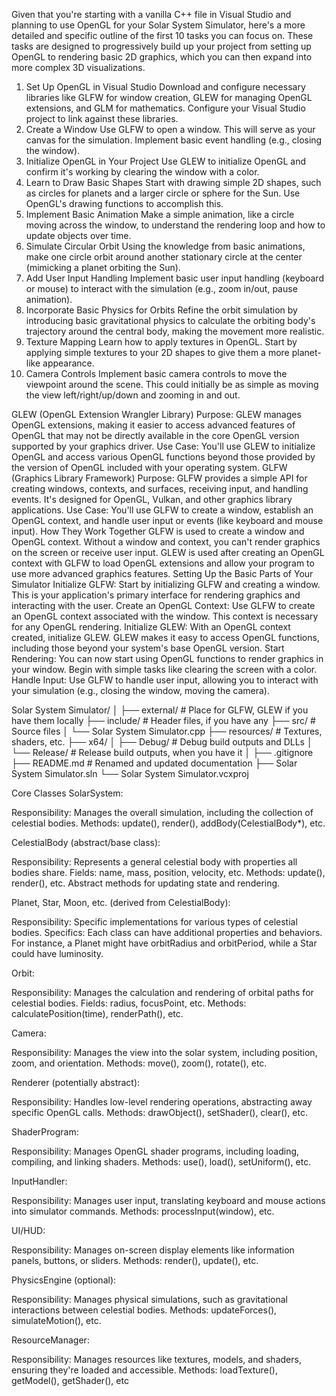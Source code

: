 ﻿
Given that you're starting with a vanilla C++ file in Visual Studio and planning to use OpenGL for your Solar System Simulator, here's a more detailed and specific outline of the first 10 tasks you can focus on. These tasks are designed to progressively build up your project from setting up OpenGL to rendering basic 2D graphics, which you can then expand into more complex 3D visualizations.

1. Set Up OpenGL in Visual Studio
Download and configure necessary libraries like GLFW for window creation, GLEW for managing OpenGL extensions, and GLM for mathematics.
Configure your Visual Studio project to link against these libraries.
2. Create a Window
Use GLFW to open a window. This will serve as your canvas for the simulation.
Implement basic event handling (e.g., closing the window).
3. Initialize OpenGL in Your Project
Use GLEW to initialize OpenGL and confirm it's working by clearing the window with a color.
4. Learn to Draw Basic Shapes
Start with drawing simple 2D shapes, such as circles for planets and a larger circle or sphere for the Sun. Use OpenGL's drawing functions to accomplish this.
5. Implement Basic Animation
Make a simple animation, like a circle moving across the window, to understand the rendering loop and how to update objects over time.
6. Simulate Circular Orbit
Using the knowledge from basic animations, make one circle orbit around another stationary circle at the center (mimicking a planet orbiting the Sun).
7. Add User Input Handling
Implement basic user input handling (keyboard or mouse) to interact with the simulation (e.g., zoom in/out, pause animation).
8. Incorporate Basic Physics for Orbits
Refine the orbit simulation by introducing basic gravitational physics to calculate the orbiting body's trajectory around the central body, making the movement more realistic.
9. Texture Mapping
Learn how to apply textures in OpenGL. Start by applying simple textures to your 2D shapes to give them a more planet-like appearance.
10. Camera Controls
Implement basic camera controls to move the viewpoint around the scene. This could initially be as simple as moving the view left/right/up/down and zooming in and out.



GLEW (OpenGL Extension Wrangler Library)
Purpose: GLEW manages OpenGL extensions, making it easier to access advanced features of OpenGL that may not be directly available in the core OpenGL version supported by your graphics driver.
Use Case: You'll use GLEW to initialize OpenGL and access various OpenGL functions beyond those provided by the version of OpenGL included with your operating system.
GLFW (Graphics Library Framework)
Purpose: GLFW provides a simple API for creating windows, contexts, and surfaces, receiving input, and handling events. It's designed for OpenGL, Vulkan, and other graphics library applications.
Use Case: You'll use GLFW to create a window, establish an OpenGL context, and handle user input or events (like keyboard and mouse input).
How They Work Together
GLFW is used to create a window and OpenGL context. Without a window and context, you can't render graphics on the screen or receive user input.
GLEW is used after creating an OpenGL context with GLFW to load OpenGL extensions and allow your program to use more advanced graphics features.
Setting Up the Basic Parts of Your Simulator
Initialize GLFW: Start by initializing GLFW and creating a window. This is your application's primary interface for rendering graphics and interacting with the user.
Create an OpenGL Context: Use GLFW to create an OpenGL context associated with the window. This context is necessary for any OpenGL rendering.
Initialize GLEW: With an OpenGL context created, initialize GLEW. GLEW makes it easy to access OpenGL functions, including those beyond your system's base OpenGL version.
Start Rendering: You can now start using OpenGL functions to render graphics in your window. Begin with simple tasks like clearing the screen with a color.
Handle Input: Use GLFW to handle user input, allowing you to interact with your simulation (e.g., closing the window, moving the camera).


Solar System Simulator/
│
├── external/              # Place for GLFW, GLEW if you have them locally
├── include/               # Header files, if you have any
├── src/                   # Source files
│   └── Solar System Simulator.cpp
├── resources/             # Textures, shaders, etc.
├── x64/
│   ├── Debug/             # Debug build outputs and DLLs
│   └── Release/           # Release build outputs, when you have it
│
├── .gitignore
├── README.md              # Renamed and updated documentation
├── Solar System Simulator.sln
└── Solar System Simulator.vcxproj


Core Classes
SolarSystem:

Responsibility: Manages the overall simulation, including the collection of celestial bodies.
Methods: update(), render(), addBody(CelestialBody*), etc.

CelestialBody (abstract/base class):

Responsibility: Represents a general celestial body with properties all bodies share.
Fields: name, mass, position, velocity, etc.
Methods: update(), render(), etc. Abstract methods for updating state and rendering.

Planet, Star, Moon, etc. (derived from CelestialBody):

Responsibility: Specific implementations for various types of celestial bodies.
Specifics: Each class can have additional properties and behaviors. For instance, a Planet might have orbitRadius and orbitPeriod, while a Star could have luminosity.

Orbit:

Responsibility: Manages the calculation and rendering of orbital paths for celestial bodies.
Fields: radius, focusPoint, etc.
Methods: calculatePosition(time), renderPath(), etc.

Camera:

Responsibility: Manages the view into the solar system, including position, zoom, and orientation.
Methods: move(), zoom(), rotate(), etc.

Renderer (potentially abstract):

Responsibility: Handles low-level rendering operations, abstracting away specific OpenGL calls.
Methods: drawObject(), setShader(), clear(), etc.

ShaderProgram:

Responsibility: Manages OpenGL shader programs, including loading, compiling, and linking shaders.
Methods: use(), load(), setUniform(), etc.

InputHandler:

Responsibility: Manages user input, translating keyboard and mouse actions into simulator commands.
Methods: processInput(window), etc.

UI/HUD:

Responsibility: Manages on-screen display elements like information panels, buttons, or sliders.
Methods: render(), update(), etc.

PhysicsEngine (optional):

Responsibility: Manages physical simulations, such as gravitational interactions between celestial bodies.
Methods: updateForces(), simulateMotion(), etc.

ResourceManager:

Responsibility: Manages resources like textures, models, and shaders, ensuring they're loaded and accessible.
Methods: loadTexture(), getModel(), getShader(), etc
